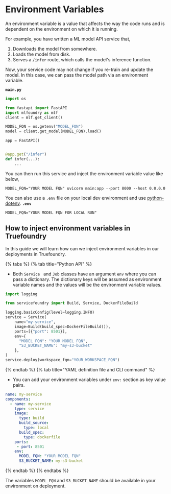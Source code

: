 # Environment Variables

An environment variable is a value that affects the way the code runs and is dependent on the environment on which it is running.

For example, you have written a ML model API service that,

1. Downloads the model from somewhere.
2. Loads the model from disk.
2. Serves a `/infer` route, which calls the model's inference function.

Now, your service code may not change if you re-train and update the model. In this case, we can pass the model path via an environment variable.

**`main.py`**
```python
import os

from fastapi import FastAPI
import mlfoundry as mlf
client = mlf.get_client()

MODEL_FQN = os.getenv("MODEL_FQN")
model = client.get_model(MODEL_FQN).load()

app = FastAPI()


@app.get("/infer")
def infer(...):
    ...
```

You can then run this service and inject the environment variable value like below,

```shell
MODEL_FQN="YOUR MODEL FQN" uvicorn main:app --port 8000 --host 0.0.0.0
```

You can also use a `.env` file on your local dev environment and use [python-dotenv](https://pypi.org/project/python-dotenv/).
**`.env`**
```
MODEL_FQN="YOUR MODEL FQN FOR LOCAL RUN"
```


## How to inject environment variables in Truefoundry

In this guide we will learn how can we inject environment variables in our deployments in Truefoundry.

{% tabs %}
{% tab title="Python API" %}

* Both `Service ` and `Job` classes have an argument `env` where you can pass a dictionary. The dictionary keys will be assumed as environment variable names and the values will be the environment variable values.

```python
import logging

from servicefoundry import Build, Service, DockerFileBuild

logging.basicConfig(level=logging.INFO)
service = Service(
    name="my-service",
    image=Build(build_spec=DockerFileBuild()),
    ports=[{"port": 8501}],
    env={
      "MODEL_FQN": "YOUR MODEL FQN",
      "S3_BUCKET_NAME": "my-s3-bucket"
    },
)
service.deploy(workspace_fqn="YOUR_WORKSPACE_FQN")
```

{% endtab %}
{% tab title="YAML definition file and CLI command" %} 

* You can add your environment variables under `env:` section as key value pairs.

```yaml
name: my-service
components:
  - name: my-service
    type: service
    image:
      type: build
      build_source:
        type: local
      build_spec:
        type: dockerfile
    ports:
     - port: 8501
    env:
      MODEL_FQN: "YOUR MODEL FQN"
      S3_BUCKET_NAME: my-s3-bucket
```
{% endtab %}
{% endtabs %}

The variables `MODEL_FQN` and `S3_BUCKET_NAME` should be available in your environment on deployment.